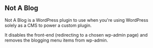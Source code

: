 Not A Blog
----------
Not A Blog is a WordPress plugin to use when you're using WordPress solely as a CMS to power a custom plugin.

It disables the front-end (redirecting to a chosen wp-admin page) and removes the blogging menu items from wp-admin.